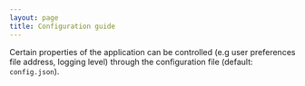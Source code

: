 ```yaml
---
layout: page
title: Configuration guide
---
```


Certain properties of the application can be controlled (e.g user preferences file address, logging level) through the configuration file (default: `config.json`).
